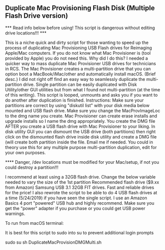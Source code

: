 <H2>Duplicate Mac Provisioning Flash Disk (Multiple Flash Drive version)</H2>

*** Read info below before using! This script is dangerous without editing drive locations!!! ***

This is a niche quick and dirty script for those wanting to speed up the process of duplicating Mac Provisioning USB Flash drives
for Reimaging Apple/Mac computers. If you do not know what Mac Provisioner is (tool provided by Apple) you do not need this.
Why did I do this? I needed a quicker way to mass duplicate Mac Provisioner USB drives for technicians in RCS. 
The Mac Provisioner creates a multi-partition drive that you can option boot a MacBook/iMac/other and automatically install
macOS. (Brief desc.) I did not right off find an easy way to seamlessly duplicate the multi-partition drive. Single partition
can be easily duplicated with Disk Utility/other GUI utilities but from what I found not multi-partition (at the time of this
writing). This script is looped, unmounts and asks you if you want to do another after duplication is finished. 
Instructions:
Make sure your partitions are correct by using "diskutil list" with your disk media below mounted and USB flash drive.
Make sure you change the MacProvImageLoc to the dmg name you create. Mac Provisioner can create erase installs and upgrade installs
so I name the dmg appropriately. You create the DMG file AFTER you create a USB flash drive with Mac Provisioner to your liking. In
disk utility GUI you can dismount the USB drive (both partitions) then right click on the dismounted flash drive inside 
disk utility and create a DMG file (will create both partition inside the file. Email me if needed. 
You could in theory use this for any multiple purpose multi-partition duplication, edit for your own purposes. 

**** Danger, /dev locations must be modified for your Mac/setup, if not you could destroy a partition!!!

I recommend at least using a 32GB flash drive. Change the below variable needed to vary the size of the 1st partition
Recommended flash drive ($9.xx from Amazon) Samsung USB 3.1 32GB FIT drives. Fast and reliable drives for the price!
I also rewrote the script to be able to do 4 USB flash drives at a time (5/24/2019) if you have seen the single script. 
I use an Amazon Basics 4 port "powered" USB hub and highly recommend. Make sure you get the "power" adapter if you purchase
or you could get USB power warnings. 


To run from macOS terminal:

It is best for this script to sudo into su to prevent additional login prompts

sudo su
sh DuplicateMacProvisionDMGMulti.sh	
